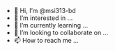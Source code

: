 - 👋 Hi, I’m @msi313-bd
- 👀 I’m interested in ...
- 🌱 I’m currently learning ...
- 💞️ I’m looking to collaborate on ...
- 📫 How to reach me ...

<!---
msi313-bd/msi313-bd is a ✨ special ✨ repository because its `README.md` (this file) appears on your GitHub profile.
You can click the Preview link to take a look at your changes.
--->
